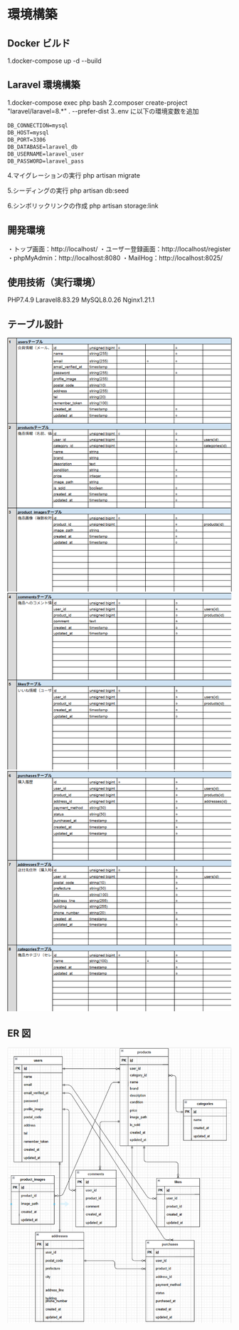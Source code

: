# 環境構築

## Docker ビルド

1.docker-compose up -d --build

## Laravel 環境構築

1.docker-compose exec php bash
2.composer create-project "laravel/laravel=8.\*" . --prefer-dist
3..env に以下の環境変数を追加

    DB_CONNECTION=mysql
    DB_HOST=mysql
    DB_PORT=3306
    DB_DATABASE=laravel_db
    DB_USERNAME=laravel_user
    DB_PASSWORD=laravel_pass

4.マイグレーションの実行
php artisan migrate

5.シーディングの実行
php artisan db:seed

6.シンボリックリンクの作成
php artisan storage:link

## 開発環境

・トップ画面：http://localhost/
・ユーザー登録画面：http://localhost/register
・phpMyAdmin：http://localhost:8080
・MailHog：http://localhost:8025/

## 使用技術（実行環境）

PHP7.4.9
Laravel8.83.29
MySQL8.0.26
Nginx1.21.1

## テーブル設計

![alt text](docs/image.png)
![alt text](docs/image-1.png)
![alt text](docs/image-2.png)

## ER 図

![alt text](docs/image-3.png)
